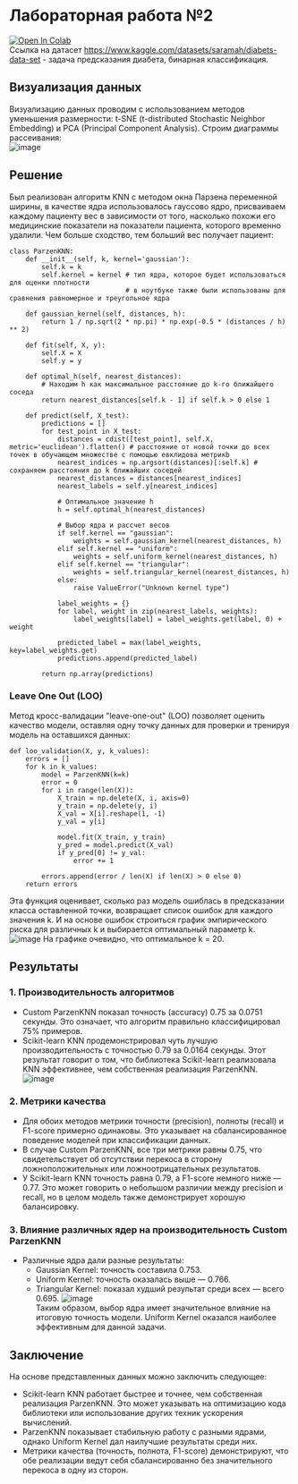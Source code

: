 # Лабораторная работа №2
[![Open In Colab](https://colab.research.google.com/assets/colab-badge.svg)](https://colab.research.google.com/drive/1Fvdm3hCCiAIhk22kvZaAnZjS_L6L3RjZ?usp=sharing)
<br>
Ссылка на датасет https://www.kaggle.com/datasets/saramah/diabets-data-set - задача предсказания диабета, бинарная классификация.

## Визуализация данных
Визуализацию данных проводим с использованием методов уменьшения размерности: t-SNE (t-distributed Stochastic Neighbor Embedding) и PCA (Principal Component Analysis). Строим диаграммы рассеивания: 
<br>
![image](https://github.com/user-attachments/assets/bc2a679c-dabe-4b13-b7d2-fa20473a9222)

## Решение
Был реализован алгоритм KNN с методом окна Парзена переменной ширины, в качестве ядра использовалось гауссово ядро, присваиваем каждому пациенту вес в зависимости от того, насколько похожи его медицинские показатели на показатели пациента, которого временно удалили. Чем больше сходство, тем больший вес получает пациент:
```
class ParzenKNN:
    def __init__(self, k, kernel='gaussian'): 
        self.k = k 
        self.kernel = kernel # тип ядра, которое будет использоваться для оценки плотности
                             # в ноутбуке также были использованы для сравнения равномерное и треугольное ядра

    def gaussian_kernel(self, distances, h):
        return 1 / np.sqrt(2 * np.pi) * np.exp(-0.5 * (distances / h) ** 2)

    def fit(self, X, y):
        self.X = X
        self.y = y

    def optimal_h(self, nearest_distances):
        # Находим h как максимальное расстояние до k-го ближайшего соседа
        return nearest_distances[self.k - 1] if self.k > 0 else 1

    def predict(self, X_test):
        predictions = []
        for test_point in X_test:
            distances = cdist([test_point], self.X, metric='euclidean').flatten() # расстояние от новой точки до всех точек в обучающем множестве с помощью евклидова метрикb
            nearest_indices = np.argsort(distances)[:self.k] # сохраняем расстояния до k ближайших соседей
            nearest_distances = distances[nearest_indices]
            nearest_labels = self.y[nearest_indices]

            # Оптимальное значение h
            h = self.optimal_h(nearest_distances)

            # Выбор ядра и рассчет весов
            if self.kernel == "gaussian":
                weights = self.gaussian_kernel(nearest_distances, h)
            elif self.kernel == "uniform":
                weights = self.uniform_kernel(nearest_distances, h)
            elif self.kernel == "triangular":
                weights = self.triangular_kernel(nearest_distances, h)
            else:
                raise ValueError("Unknown kernel type")

            label_weights = {}
            for label, weight in zip(nearest_labels, weights):
                label_weights[label] = label_weights.get(label, 0) + weight

            predicted_label = max(label_weights, key=label_weights.get)
            predictions.append(predicted_label)

        return np.array(predictions)
```
### Leave One Out (LOO) 
Метод кросс-валидации "leave-one-out" (LOO) позволяет оценить качество модели, оставляя одну точку данных для проверки и тренируя модель на оставшихся данных:
```
def loo_validation(X, y, k_values):
    errors = []
    for k in k_values:
        model = ParzenKNN(k=k)
        error = 0
        for i in range(len(X)):
            X_train = np.delete(X, i, axis=0)
            y_train = np.delete(y, i)
            X_val = X[i].reshape(1, -1)
            y_val = y[i]

            model.fit(X_train, y_train)
            y_pred = model.predict(X_val)
            if y_pred[0] != y_val:
                error += 1

        errors.append(error / len(X) if len(X) > 0 else 0)
    return errors
```
Эта функция оценивает, сколько раз модель ошиблась в предсказании класса оставленной точки, возвращает список ошибок для каждого значения k. И на основе ошибок строиться график эмпирического риска для различных k и выбирается оптимальный параметр k.
<br>![image](https://github.com/user-attachments/assets/9c58a424-2b28-43e9-b086-3cad22b2d4bf)
На графике очевидно, что оптимальное k = 20.

## Результаты 
### 1. Производительность алгоритмов
   - Custom ParzenKNN показал точность (accuracy) 0.75 за 0.0751 секунды. Это означает, что алгоритм правильно классифицировал 75% примеров.
   - Scikit-learn KNN продемонстрировал чуть лучшую производительность с точностью 0.79 за 0.0164 секунды. Этот результат говорит о том, что библиотека Scikit-learn реализовала KNN эффективнее, чем собственная реализация ParzenKNN.
![image](https://github.com/user-attachments/assets/c5a9ca11-4a0a-4bea-a15c-a0f11c9dfb07)

### 2. Метрики качества
   - Для обоих методов метрики точности (precision), полноты (recall) и F1-score примерно одинаковы. Это указывает на сбалансированное поведение моделей при классификации данных.
   - В случае Custom ParzenKNN, все три метрики равны 0.75, что свидетельствует об отсутствии перекоса в сторону ложноположительных или ложноотрицательных результатов.
   - У Scikit-learn KNN точность равна 0.79, а F1-score немного ниже — 0.77. Это может говорить о небольшом различии между precision и recall, но в целом модель также демонстрирует хорошую балансировку.

### 3. Влияние различных ядер на производительность Custom ParzenKNN
   - Различные ядра дали разные результаты:
     - Gaussian Kernel: точность составила 0.753.
     - Uniform Kernel: точность оказалась выше — 0.766.
     - Triangular Kernel: показал худший результат среди всех — всего 0.695.
![image](https://github.com/user-attachments/assets/1a7cf334-0f12-4d06-a9e1-39361830b9a8)
<br>Таким образом, выбор ядра имеет значительное влияние на итоговую точность модели. Uniform Kernel оказался наиболее эффективным для данной задачи.

## Заключение
На основе представленных данных можно заключить следующее:
- Scikit-learn KNN работает быстрее и точнее, чем собственная реализация ParzenKNN. Это может указывать на оптимизацию кода библиотеки или использование других техник ускорения вычислений.
- ParzenKNN показывает стабильную работу с разными ядрами, однако Uniform Kernel дал наилучшие результаты среди них.
- Метрики качества (точность, полнота, F1-score) демонстрируют, что обе реализации ведут себя сбалансированно без значительного перекоса в одну из сторон.
